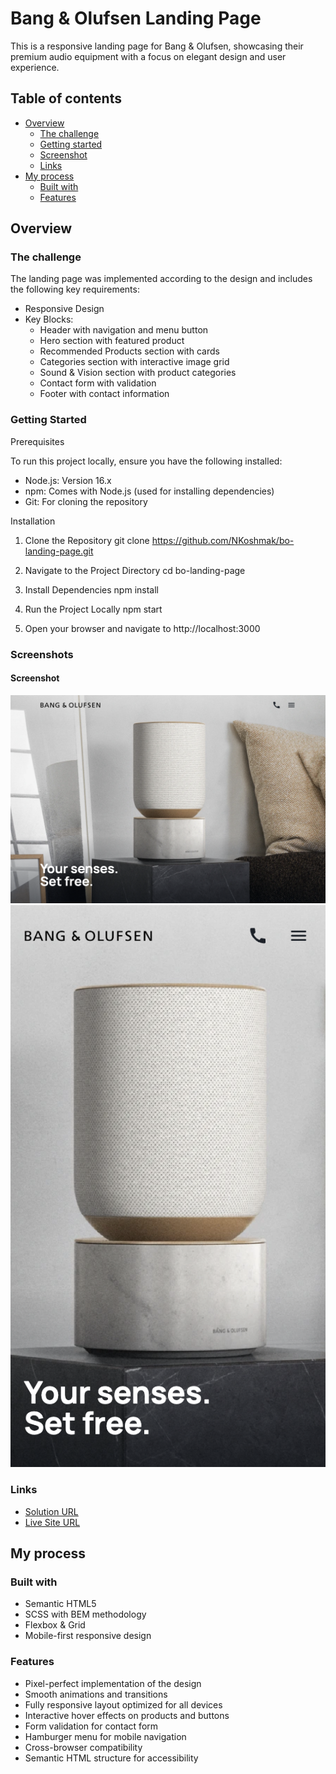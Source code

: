 # Bang & Olufsen Landing Page

This is a responsive landing page for Bang & Olufsen, showcasing their premium audio equipment with a focus on elegant design and user experience.

## Table of contents

- [Overview](#overview)
  - [The challenge](#the-challenge)
  - [Getting started](#getting-started)
  - [Screenshot](#screenshot)
  - [Links](#links)
- [My process](#my-process)
  - [Built with](#built-with)
  - [Features](#features)

## Overview

### The challenge

The landing page was implemented according to the design and includes the following key requirements:

- Responsive Design
- Key Blocks:
  - Header with navigation and menu button
  - Hero section with featured product
  - Recommended Products section with cards
  - Categories section with interactive image grid
  - Sound & Vision section with product categories
  - Contact form with validation
  - Footer with contact information

### Getting Started

Prerequisites

To run this project locally, ensure you have the following installed:
- Node.js: Version 16.x
- npm: Comes with Node.js (used for installing dependencies)
- Git: For cloning the repository

Installation
1. Clone the Repository
   git clone https://github.com/NKoshmak/bo-landing-page.git

2. Navigate to the Project Directory
   cd bo-landing-page

3. Install Dependencies
   npm install

4. Run the Project Locally
   npm start

5. Open your browser and navigate to http://localhost:3000

### Screenshots

#### Screenshot
[![Desktop View](./Screenshot-desktop.png)](./Screenshot-desktop.png)
[![Mobile View](./Screenshot-mobile.png)](./Screenshot-mobile.png)

### Links

- [Solution URL](https://github.com/nkoshmak/BO-landing-page)
- [Live Site URL](https://nkoshmak.github.io/BO-landing-page/)

## My process

### Built with

- Semantic HTML5
- SCSS with BEM methodology
- Flexbox & Grid
- Mobile-first responsive design

### Features
- Pixel-perfect implementation of the design
- Smooth animations and transitions
- Fully responsive layout optimized for all devices
- Interactive hover effects on products and buttons
- Form validation for contact form
- Hamburger menu for mobile navigation
- Cross-browser compatibility
- Semantic HTML structure for accessibility
